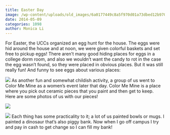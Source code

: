 ```yaml
---
title: Easter Day
image: /wp-content/uploads/old_images/6a0177449c8a5f970d01a73dbed12b970d-pi.jpg
date: 2014-05-09
categories: 1098
author: Monica Li
---
```


For Easter, the UCCs organized an egg hunt for the house. The eggs were hid around the house and at noon, we were given colorful baskets and set free to pickup eggs! There aren’t many good hiding places for eggs in a college dorm room, and also we wouldn’t want the candy to rot in the case the egg wasn’t found, so they were placed in obvious places. But it was still really fun! And funny to see eggs about various places:

![](/old_images/6a0177449c8a5f970d01a73dbed138970d-pi.jpg)
As another fun and somewhat childish activity, a group of us went to Color Me Mine as a women’s event later that day. Color Me Mine is a place where you pick out ceramic pieces that you paint and then get to keep. Here are some photos of us with our pieces!


![](/old_images/6a0177449c8a5f970d01a73dbed14a970d-pi.jpg)

![](/old_images/6a0177449c8a5f970d01a511b3a671970c-pi.jpg)
Each thing has some practicality to it; a lot of us painted bowls or mugs. I painted a dinosaur that’s also piggy bank. Now when I go off campus I try and pay in cash to get change so I can fill my bank!

